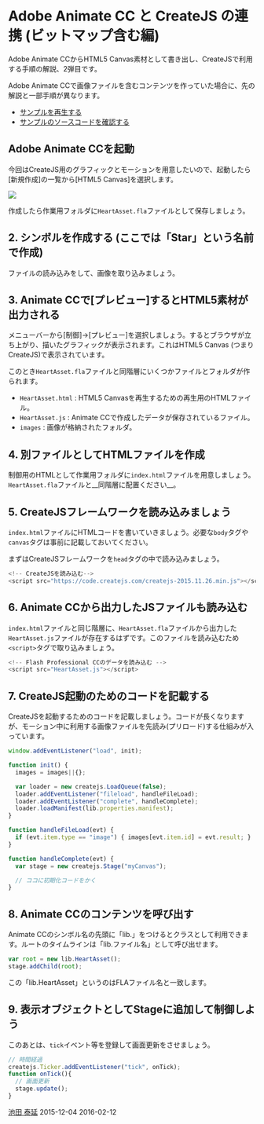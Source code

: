 # Adobe Animate CC と CreateJS の連携 (ビットマップ含む編)


Adobe Animate CCからHTML5 Canvas素材として書き出し、CreateJSで利用する手順の解説、2弾目です。

Adobe Animate CCで画像ファイルを含むコンテンツを作っていた場合に、先の解説と一部手順が異なります。


- [サンプルを再生する](https://ics-creative.github.io/tutorial-createjs/samples/createjs-toolkit-bitmaps/index.html)
- [サンプルのソースコードを確認する](../samples/createjs-toolkit-bitmaps/)


## Adobe Animate CCを起動

今回はCreateJS用のグラフィックとモーションを用意したいので、起動したら[新規作成]の一覧から[HTML5 Canvas]を選択します。

![](../imgs/adobe_animate_startup.png)

作成したら作業用フォルダに`HeartAsset.fla`ファイルとして保存しましょう。

## 2. シンボルを作成する (ここでは「Star」という名前で作成)

ファイルの読み込みをして、画像を取り込みましょう。


## 3. Animate CCで[プレビュー]するとHTML5素材が出力される

メニューバーから[制御]→[プレビュー]を選択しましょう。するとブラウザが立ち上がり、描いたグラフィックが表示されます。これはHTML5 Canvas (つまりCreateJS)で表示されています。

このとき`HeartAsset.fla`ファイルと同階層にいくつかファイルとフォルダが作られます。

- `HeartAsset.html` : HTML5 Canvasを再生するための再生用のHTMLファイル。
- `HeartAsset.js` : Animate CCで作成したデータが保存されているファイル。
- `images` : 画像が格納されたフォルダ。

## 4. 別ファイルとしてHTMLファイルを作成

制御用のHTMLとして作業用フォルダに`index.html`ファイルを用意しましょう。`HeartAsset.fla`ファイルと__同階層に配置ください__。



## 5. CreateJSフレームワークを読み込みましょう

`index.html`ファイルにHTMLコードを書いていきましょう。必要な`body`タグや`canvas`タグは事前に記載しておいてください。

まずはCreateJSフレームワークを`head`タグの中で読み込みましょう。

```js
<!-- CreateJSを読み込む-->
<script src="https://code.createjs.com/createjs-2015.11.26.min.js"></script>
```


## 6. Animate CCから出力したJSファイルも読み込む

`index.html`ファイルと同じ階層に、`HeartAsset.fla`ファイルから出力した`HeartAsset.js`ファイルが存在するはずです。このファイルを読み込むため`<script>`タグで取り込みましょう。

```js
<!-- Flash Professional CCのデータを読み込む -->
<script src="HeartAsset.js"></script>
```

## 7. CreateJS起動のためのコードを記載する


CreateJSを起動するためのコードを記載しましょう。コードが長くなりますが、モーション中に利用する画像ファイルを先読み(プリロード)する仕組みが入っています。

```js
window.addEventListener("load", init);

function init() {
  images = images||{};

  var loader = new createjs.LoadQueue(false);
  loader.addEventListener("fileload", handleFileLoad);
  loader.addEventListener("complete", handleComplete);
  loader.loadManifest(lib.properties.manifest);
}

function handleFileLoad(evt) {
  if (evt.item.type == "image") { images[evt.item.id] = evt.result; }
}

function handleComplete(evt) {
  var stage = new createjs.Stage("myCanvas");

  // ココに初期化コードをかく
}
```

## 8. Animate CCのコンテンツを呼び出す

Animate CCのシンボル名の先頭に「lib.」をつけるとクラスとして利用できます。ルートのタイムラインは「lib.ファイル名」として呼び出せます。

```js
var root = new lib.HeartAsset();
stage.addChild(root);
```

この「lib.HeartAsset」というのはFLAファイル名と一致します。

## 9. 表示オブジェクトとしてStageに追加して制御しよう


このあとは、`tick`イベント等を登録して画面更新をさせましょう。

```js
// 時間経過
createjs.Ticker.addEventListener("tick", onTick);
function onTick(){
  // 画面更新
  stage.update();
}
```

<article-author>[池田 泰延](https://twitter.com/clockmaker)</article-author>
<article-date-published>2015-12-04</article-date-published>
<article-date-modified>2016-02-12</article-date-modified>
